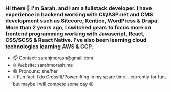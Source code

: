 ### Hi there 👋 I'm Sarah, and I am a fullstack developer. I have experience in backend working with C#/ASP.net and CMS development such as Sitecore, Kentico, WordPress & Drupa. More than 2 years ago, I switched gears to focus more on frontend programming working with Javascript, React, CSS/SCSS & React Native. I've also been learning cloud technologies learning AWS & GCP.

- 📫 Contact: sarahjmorash@gmail.com
- 🌐 Website: sarahmorash.me
- 😄 Pronouns: she/her
- ⚡ Fun fact: I do Crossfit/Powerlifting in my spare time... currently for fun, but maybe I will compete some day 😜

<!--
**sarah-morash/sarah-morash** is a ✨ _special_ ✨ repository because its `README.md` (this file) appears on your GitHub profile.

Here are some ideas to get you started:

- 🔭 I’m currently working on ...
- 🌱 I’m currently learning ...
- 👯 I’m looking to collaborate on ...
- 🤔 I’m looking for help with ...
- 💬 Ask me about ...
- 📫 How to reach me: ...
- 😄 Pronouns: ...
- ⚡ Fun fact: ...
-->
